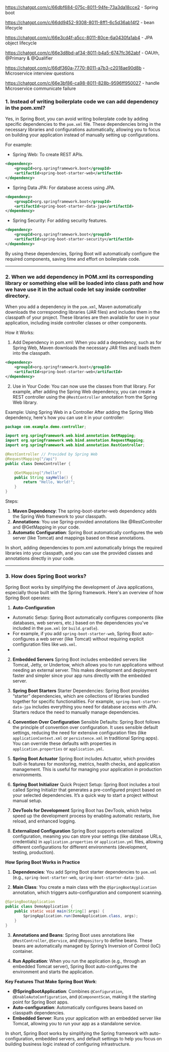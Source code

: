 https://chatgpt.com/c/66dbf684-075c-8011-94fe-73a3da18cce2 - Spring boot

https://chatgpt.com/c/66dd9452-9308-8011-8ff1-6c5d36ab14f2 - bean lifecycle

https://chatgpt.com/c/66e3cd4f-a5cc-8011-80ce-6a0430fa1ab4 - JPA object lifecycle

https://chatgpt.com/c/66e3d8bd-af34-8011-b4a5-6747fc362abf - OAUth, @Primary & @Qualifier

https://chatgpt.com/c/66df360a-7770-8011-a7b3-c2018ae90d8b - Microservice interview questions

https://chatgpt.com/c/66e3bf86-ca98-8011-828b-9596ff950027 - handle Microservice communicate failure

### 1. Instead of writing boilerplate code we can add dependency in the pom.xml?

Yes, in Spring Boot, you can avoid writing boilerplate code by adding specific dependencies to the `pom.xml` file. These dependencies bring in the necessary libraries and configurations automatically, allowing you to focus on building your application instead of manually setting up configurations.

For example:

- Spring Web: To create REST APIs.
```xml
<dependency>
    <groupId>org.springframework.boot</groupId>
    <artifactId>spring-boot-starter-web</artifactId>
</dependency>
```

- Spring Data JPA: For database access using JPA.
```xml
<dependency>
    <groupId>org.springframework.boot</groupId>
    <artifactId>spring-boot-starter-data-jpa</artifactId>
</dependency>
```

- Spring Security: For adding security features.
```xml
<dependency>
    <groupId>org.springframework.boot</groupId>
    <artifactId>spring-boot-starter-security</artifactId>
</dependency>
```

By using these dependencies, Spring Boot will automatically configure the required components, saving time and effort on boilerplate code.

---

### 2. When we add dependency in POM.xml its corresponding library or something else will be loaded into class path and how we have use it in the actual code let say inside controller directory.

When you add a dependency in the `pom.xml`, Maven automatically downloads the corresponding libraries (JAR files) and includes them in the classpath of your project. These libraries are then available for use in your application, including inside controller classes or other components.

How it Works:
1. Add Dependency in pom.xml: When you add a dependency, such as for Spring Web, Maven downloads the necessary JAR files and loads them into the classpath.

```xml
<dependency>
    <groupId>org.springframework.boot</groupId>
    <artifactId>spring-boot-starter-web</artifactId>
</dependency>
```

2. Use in Your Code: You can now use the classes from that library. For example, after adding the Spring Web dependency, you can create a REST controller using the `@RestController` annotation from the Spring Web library.


Example: Using Spring Web in a Controller
After adding the Spring Web dependency, here's how you can use it in your controller:

```java
package com.example.demo.controller;

import org.springframework.web.bind.annotation.GetMapping;
import org.springframework.web.bind.annotation.RequestMapping;
import org.springframework.web.bind.annotation.RestController;

@RestController // Provided by Spring Web
@RequestMapping("/api")
public class DemoController {

    @GetMapping("/hello")
    public String sayHello() {
        return "Hello, World!";
    }
}
```

Steps:
1. **Maven Dependency**: The spring-boot-starter-web dependency adds the Spring Web framework to your classpath.
2. **Annotations**: You use Spring-provided annotations like @RestController and @GetMapping in your code.
3. **Automatic Configuration**: Spring Boot automatically configures the web server (like Tomcat) and mappings based on these annotations.

In short, adding dependencies to pom.xml automatically brings the required libraries into your classpath, and you can use the provided classes and annotations directly in your code.

---

### 3. How does Spring Boot works?

Spring Boot works by simplifying the development of Java applications, especially those built with the Spring framework. Here's an overview of how Spring Boot operates:

1. **Auto-Configuration**
- Automatic Setup: Spring Boot automatically configures components (like databases, web servers, etc.) based on the dependencies you've included in the `pom.xml` (or `build.gradle`).
- For example, if you add `spring-boot-starter-web`, Spring Boot auto-configures a web server (like Tomcat) without requiring explicit configuration files like `web.xml`.
- 
2. **Embedded Servers**
Spring Boot includes embedded servers like Tomcat, Jetty, or Undertow, which allows you to run applications without needing an external server. This makes development and deployment faster and simpler since your app runs directly with the embedded server.

3. **Spring Boot Starters**
Starter Dependencies: Spring Boot provides “starter” dependencies, which are collections of libraries bundled together for specific functionalities. For example, `spring-boot-starter-data-jpa` includes everything you need for database access with JPA.
Starters reduce the need to manually manage dependencies.

4. **Convention Over Configuration**
Sensible Defaults: Spring Boot follows the principle of convention over configuration. It uses sensible default settings, reducing the need for extensive configuration files (like `applicationContext.xml` or `persistence.xml` in traditional Spring apps).
You can override these defaults with properties in `application.properties` or `application.yml`.

5. **Spring Boot Actuator**
Spring Boot includes Actuator, which provides built-in features for monitoring, metrics, health checks, and application management. This is useful for managing your application in production environments.

6. **Spring Boot Initializer**
Quick Project Setup: Spring Boot includes a tool called Spring Initializr that generates a pre-configured project based on your selected dependencies. It’s a quick way to start a project without manual setup.

7. **DevTools for Development**
Spring Boot has DevTools, which helps speed up the development process by enabling automatic restarts, live reload, and enhanced logging.

8. **Externalized Configuration**
Spring Boot supports externalized configuration, meaning you can store your settings (like database URLs, credentials) in `application.properties` or `application.yml` files, allowing different configurations for different environments (development, testing, production).

**How Spring Boot Works in Practice**
1. **Dependencies**: You add Spring Boot starter dependencies to `pom.xml` (e.g., `spring-boot-starter-web`, `spring-boot-starter-data-jpa`).

2. **Main Class**: You create a main class with the `@SpringBootApplication` annotation, which triggers auto-configuration and component scanning.
```java
@SpringBootApplication
public class DemoApplication {
    public static void main(String[] args) {
        SpringApplication.run(DemoApplication.class, args);
    }
}
```
3. **Annotations and Beans**: Spring Boot uses annotations like `@RestController`, `@Service`, and `@Repository` to define beans. These beans are automatically managed by Spring’s Inversion of Control (IoC) container.

4. **Run Application**: When you run the application (e.g., through an embedded Tomcat server), Spring Boot auto-configures the environment and starts the application.

**Key Features That Make Spring Boot Work**:
- **@SpringBootApplication**: Combines `@Configuration`, `@EnableAutoConfiguration`, and `@ComponentScan`, making it the starting point for Spring Boot apps.
- **Auto-configuration**: Automatically configures beans based on classpath dependencies.
- **Embedded Server**: Runs your application with an embedded server like Tomcat, allowing you to run your app as a standalone service.

In short, Spring Boot works by simplifying the Spring framework with auto-configuration, embedded servers, and default settings to help you focus on building business logic instead of configuring infrastructure.
